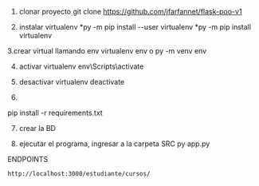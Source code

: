 1. clonar proyecto
git clone https://github.com/jfarfannet/flask-poo-v1

2. instalar virtualenv
*py -m pip install --user virtualenv
*py -m pip install virtualenv


3.crear virtual llamando env
virtualenv env
o
py -m venv env

4. activar virtualenv
env\Scripts\activate

5. desactivar virtualenv
deactivate

6.
pip install -r requirements.txt

7. crear la BD

8. ejecutar el programa, ingresar a la carpeta SRC
py app.py




























ENDPOINTS


	http://localhost:3000/estudiante/cursos/
	
